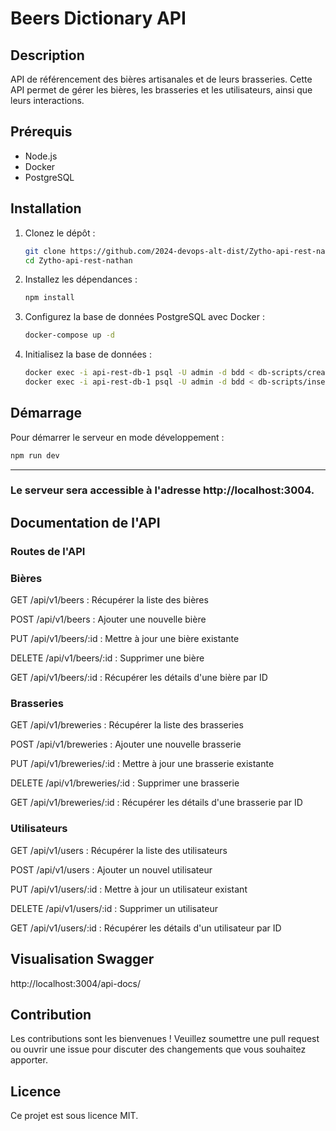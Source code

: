 # Beers Dictionary API

## Description

API de référencement des bières artisanales et de leurs brasseries. Cette API permet de gérer les bières, les brasseries et les utilisateurs, ainsi que leurs interactions.

## Prérequis

- Node.js
- Docker
- PostgreSQL

## Installation

1. Clonez le dépôt :
    ```sh
    git clone https://github.com/2024-devops-alt-dist/Zytho-api-rest-nathan.git
    cd Zytho-api-rest-nathan
    ```

2. Installez les dépendances :
    ```sh
    npm install
    ```

3. Configurez la base de données PostgreSQL avec Docker :
    ```sh
    docker-compose up -d
    ```

4. Initialisez la base de données :
    ```sh
    docker exec -i api-rest-db-1 psql -U admin -d bdd < db-scripts/create.sql
    docker exec -i api-rest-db-1 psql -U admin -d bdd < db-scripts/insert.sql
    ```

## Démarrage

Pour démarrer le serveur en mode développement :
```sh
npm run dev
 ```

 ----------------------------------------------------------

### Le serveur sera accessible à l'adresse http://localhost:3004.

## Documentation de l'API


### Routes de l'API

### Bières

GET /api/v1/beers : Récupérer la liste des bières

POST /api/v1/beers : Ajouter une nouvelle bière

PUT /api/v1/beers/:id : Mettre à jour une bière existante

DELETE /api/v1/beers/:id : Supprimer une bière

GET /api/v1/beers/:id : Récupérer les détails d'une bière par ID


### Brasseries

GET /api/v1/breweries : Récupérer la liste des brasseries

POST /api/v1/breweries : Ajouter une nouvelle brasserie

PUT /api/v1/breweries/:id : Mettre à jour une brasserie existante

DELETE /api/v1/breweries/:id : Supprimer une brasserie

GET /api/v1/breweries/:id : Récupérer les détails d'une brasserie par ID


### Utilisateurs

GET /api/v1/users : Récupérer la liste des utilisateurs

POST /api/v1/users : Ajouter un nouvel utilisateur

PUT /api/v1/users/:id : Mettre à jour un utilisateur existant

DELETE /api/v1/users/:id : Supprimer un utilisateur

GET /api/v1/users/:id : Récupérer les détails d'un utilisateur par ID

## Visualisation Swagger 

http://localhost:3004/api-docs/

## Contribution

Les contributions sont les bienvenues ! Veuillez soumettre une pull request ou ouvrir une issue pour discuter des changements que vous souhaitez apporter.



## Licence

Ce projet est sous licence MIT.
